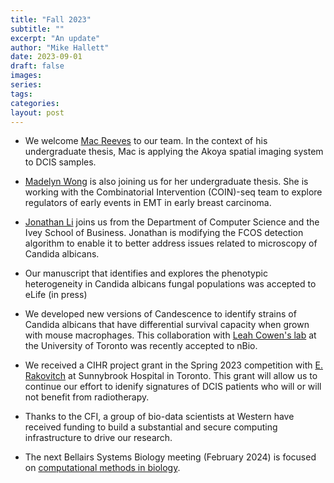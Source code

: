 ```yaml
---
title: "Fall 2023"
subtitle: ""
excerpt: "An update"
author: "Mike Hallett"
date: 2023-09-01
draft: false
images:
series:
tags:
categories:
layout: post
---
```

 
 
- We welcome [Mac Reeves](/team/mac-reeves) to our team. In the context of his undergraduate thesis, Mac is applying the Akoya spatial imaging system to DCIS samples.

- [Madelyn Wong](/team/m-wong) is also joining us for her undergraduate thesis. She is working with the Combinatorial Intervention (COIN)-seq team to explore regulators of early events in EMT in early breast carcinoma.

- [Jonathan Li](/team/j-li) joins us from the Department of Computer Science and the Ivey School of Business. Jonathan is modifying the FCOS detection algorithm to enable it to better address issues related to microscopy of Candida albicans.

- Our manuscript that identifies and explores the phenotypic heterogeneity in Candida albicans fungal populations was accepted to eLife (in press)

- We developed new versions of Candescence to identify strains of Candida albicans that have differential survival capacity when grown with mouse macrophages. This collaboration with [Leah Cowen's lab](http://individual.utoronto.ca/cowen/) at the University of Toronto was recently accepted to nBio.

- We received a CIHR project grant in the Spring 2023 competition with [E. Rakovitch](https://sunnybrook.ca/research/team/member.asp?t=12&page=529&m=137) at Sunnybrook Hospital in Toronto. This grant will allow us to continue our effort to idenify signatures of DCIS patients who will or will not benefit from radiotherapy.

- Thanks to  the CFI, a group of bio-data scientists at Western have received funding to build a substantial and secure computing infrastructure to drive our research. 

- The next Bellairs Systems Biology meeting (February 2024) is focused on [computational methods in biology](barbados/computational-paradigms).